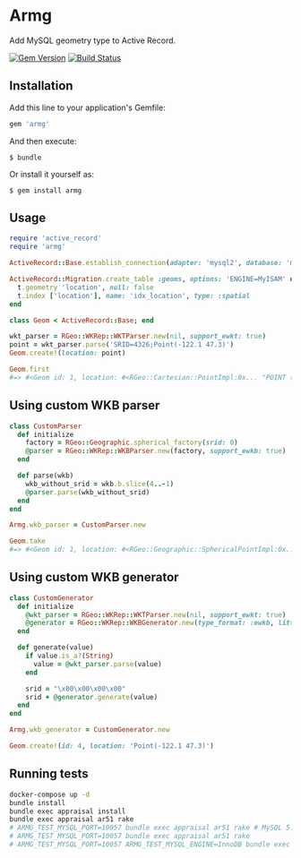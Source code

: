 # Armg

Add MySQL geometry type to Active Record.

[![Gem Version](https://badge.fury.io/rb/armg.svg)](https://badge.fury.io/rb/armg)
[![Build Status](https://travis-ci.org/winebarrel/armg.svg?branch=master)](https://travis-ci.org/winebarrel/armg)

## Installation

Add this line to your application's Gemfile:

```ruby
gem 'armg'
```

And then execute:

    $ bundle

Or install it yourself as:

    $ gem install armg

## Usage

```ruby
require 'active_record'
require 'armg'

ActiveRecord::Base.establish_connection(adapter: 'mysql2', database: 'my_db')

ActiveRecord::Migration.create_table :geoms, options: 'ENGINE=MyISAM' do |t|
  t.geometry 'location', null: false
  t.index ['location'], name: 'idx_location', type: :spatial
end

class Geom < ActiveRecord::Base; end

wkt_parser = RGeo::WKRep::WKTParser.new(nil, support_ewkt: true)
point = wkt_parser.parse('SRID=4326;Point(-122.1 47.3)')
Geom.create!(location: point)

Geom.first
#=> #<Geom id: 1, location: #<RGeo::Cartesian::PointImpl:0x... "POINT (-122.1 47.3)">>
```

## Using custom WKB parser

```ruby
class CustomParser
  def initialize
    factory = RGeo::Geographic.spherical_factory(srid: 0)
    @parser = RGeo::WKRep::WKBParser.new(factory, support_ewkb: true)
  end

  def parse(wkb)
    wkb_without_srid = wkb.b.slice(4..-1)
    @parser.parse(wkb_without_srid)
  end
end

Armg.wkb_parser = CustomParser.new

Geom.take
#=> #<Geom id: 1, location: #<RGeo::Geographic::SphericalPointImpl:0x... "POINT (-122.1 47.3)">>
```

## Using custom WKB generator

```ruby
class CustomGenerator
  def initialize
    @wkt_parser = RGeo::WKRep::WKTParser.new(nil, support_ewkt: true)
    @generator = RGeo::WKRep::WKBGenerator.new(type_format: :ewkb, little_endian: true)
  end

  def generate(value)
    if value.is_a?(String)
      value = @wkt_parser.parse(value)
    end

    srid = "\x00\x00\x00\x00"
    srid + @generator.generate(value)
  end
end

Armg.wkb_generator = CustomGenerator.new

Geom.create!(id: 4, location: 'Point(-122.1 47.3)')
```

## Running tests

```sh
docker-compose up -d
bundle install
bundle exec appraisal install
bundle exec appraisal ar51 rake
# ARMG_TEST_MYSQL_PORT=10057 bundle exec appraisal ar51 rake # MySQL 5.7
# ARMG_TEST_MYSQL_PORT=10057 bundle exec appraisal ar51 rake
# ARMG_TEST_MYSQL_PORT=10057 ARMG_TEST_MYSQL_ENGINE=InnoDB bundle exec appraisal ar51 rake
```
